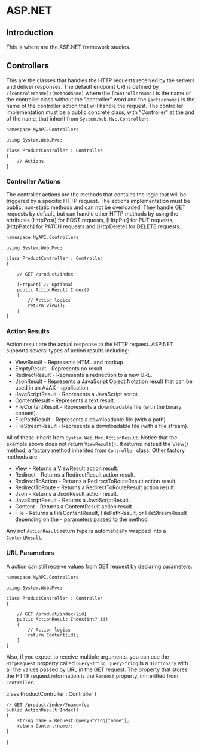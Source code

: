 # ASP.NET

## Introduction

This is where are the ASP.NET framework studies.


## Controllers

This are the classes that handles the HTTP requests received by the servers and deliver responses. The default endpoint URI is defined by `/[controlername]/[methodname]` where the `[controllername]` is the name of the controller class without the "controller" word and the `[actionname]` is the name of the controller action that will handle the request. The controller implementation must be a public concrete class, with "Controller" at the and of the name, that inherit from `System.Web.Mvc.Controller`:

```
namespace MyAPI.Controllers

using System.Web.Mvc;

class ProductController : Controller
{
    // Actions
}
```


### Controller Actions

The controller actions are the methods that contains the logic that will be triggered by a specific HTTP request. The actions implementation must be public, non-static methods and can not be overloaded. They handle GET requests by default, but can handle other HTTP methods by using the attributes [HttpPost] for POST requests, [HttpPut] for PUT requests, [HttpPatch] for PATCH requests and [HttpDelete] for DELETE requests.

```
namespace MyAPI.Controllers

using System.Web.Mvc;

class ProductController : Controller
{

    // GET /product/index

    [HttpGet] // Optional
    public ActionResult Index()
    {
        // Action logics
        return View();
    }
}
```


### Action Results

Action result are the actual response to the HTTP request. ASP.NET supports several types of action results including:
- ViewResult - Represents HTML and markup.
- EmptyResult - Represents no result.
- RedirectResult - Represents a redirection to a new URL.
- JsonResult - Represents a JavaScript Object Notation result that can be used in an AJAX - application.
- JavaScriptResult - Represents a JavaScript script.
- ContentResult - Represents a text result.
- FileContentResult - Represents a downloadable file (with the binary content).
- FilePathResult - Represents a downloadable file (with a path).
- FileStreamResult - Represents a downloadable file (with a file stream).

All of these inherit from `System.Web.Mvc.ActionResult`. Notice that the example above does not return `ViewResult()`. It returns instead the View() method, a factory method inherited from `Controller` class. Other factory methods are:
- View - Returns a ViewResult action result.
- Redirect - Returns a RedirectResult action result.
- RedirectToAction - Returns a RedirectToRouteResult action result.
- RedirectToRoute - Returns a RedirectToRouteResult action result.
- Json - Returns a JsonResult action result.
- JavaScriptResult - Returns a JavaScriptResult.
- Content - Returns a ContentResult action result.
- File - Returns a FileContentResult, FilePathResult, or FileStreamResult depending on the - parameters passed to the method.


Any not `ActionResult` return type is automatically wrapped into a `ContentResult`.

### URL Parameters

A action can still receive values from GET request by declaring parameters:

```
namespace MyAPI.Controllers

using System.Web.Mvc;

class ProductController : Controller
{

    // GET /product/index/[id]
    public ActionResult Index(int? id)
    {
        // Action logics
        return Content(id);
    }
}
```

Also, if you expect to receive multiple arguments, you can use the `HttpRequest` property called `QueryString`. `QueryString` is a `Dictionary` with all the values passed by URL in the GET request. The property that stores the HTTP request information is the `Request` property, inhreritted from `Controller`.

class ProductController : Controller
{

    // GET /product/index/?name=foo
    public ActionResult Index()
    {
        string name = Request.QueryString["name"];
        return Content(name);
    }
}
```